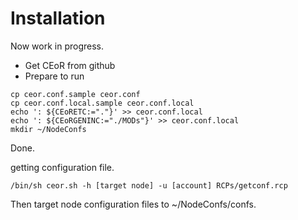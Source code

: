 # Installation 

Now work in progress.

* Get CEoR from github
* Prepare to run

```
cp ceor.conf.sample ceor.conf
cp ceor.conf.local.sample ceor.conf.local
echo ': ${CEoRETC:="."}' >> ceor.conf.local
echo ': ${CEoRGENINC:="./MODs"}' >> ceor.conf.local
mkdir ~/NodeConfs
```

Done.

getting configuration file.
```
/bin/sh ceor.sh -h [target node] -u [account] RCPs/getconf.rcp
```
Then target node configuration files to ~/NodeConfs/confs.
